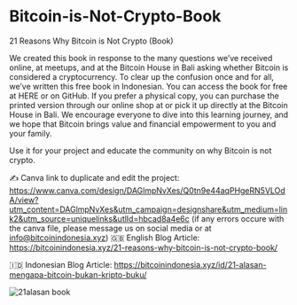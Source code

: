 # Bitcoin-is-Not-Crypto-Book
21 Reasons Why Bitcoin is Not Crypto (Book)

We created this book in response to the many questions we’ve received online, at meetups, and at the Bitcoin House in Bali asking whether Bitcoin is considered a cryptocurrency. To clear up the confusion once and for all, we’ve written this free book in Indonesian. You can access the book for free at HERE or on GitHub. If you prefer a physical copy, you can purchase the printed version through our online shop at or pick it up directly at the Bitcoin House in Bali. We encourage everyone to dive into this learning journey, and we hope that Bitcoin brings value and financial empowerment to you and your family.

Use it for your project and educate the community on why Bitcoin is not crypto.

✍️ Canva link to duplicate and edit the project: https://www.canva.com/design/DAGlmpNvXes/Q0tn9e44aqPHgeRN5VLOdA/view?utm_content=DAGlmpNvXes&utm_campaign=designshare&utm_medium=link2&utm_source=uniquelinks&utlId=hbcad8a4e6c
(if any errors occure with the canva file, please message us on social media or at info@bitcoinindonesia.xyz)
🇬🇧 English Blog Article: https://bitcoinindonesia.xyz/21-reasons-why-bitcoin-is-not-crypto-book/

🇮🇩 Indonesian Blog Article: https://bitcoinindonesia.xyz/id/21-alasan-mengapa-bitcoin-bukan-kripto-buku/

![21alasan book ](https://github.com/user-attachments/assets/58666cef-68fa-4577-a7b5-4e3193735fa7)
